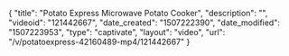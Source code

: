 {
    "title": "Potato Express Microwave Potato Cooker",
    "description": "",
    "videoid": "121442667",
    "date_created": "1507222390",
    "date_modified": "1507223953",
    "type": "captivate",
    "layout": "video",
    "url": "\/v\/potatoexpress-42160489-mp4\/121442667"
}